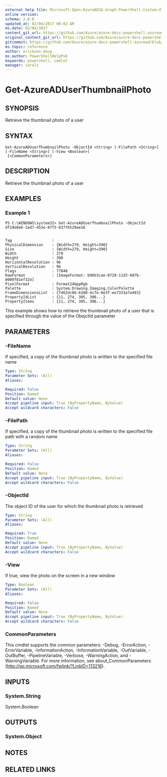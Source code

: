 ```yaml
---
external help file: Microsoft.Open.AzureAD16.Graph.PowerShell.Custom.dll-Help.xml
online version:
schema: 2.0.0
updated_at: 02/04/2017 00:02 AM
ms.date: 02/04/2017
content_git_url: https://github.com/Azure/azure-docs-powershell-azuread/blob/master/Azure%20AD%20Cmdlets/AzureAD/v2/Get-AzureADUserThumbnailPhoto.md
original_content_git_url: https://github.com/Azure/azure-docs-powershell-azuread/blob/master/Azure%20AD%20Cmdlets/AzureAD/v2/Get-AzureADUserThumbnailPhoto.md
gitcommit: https://github.com/Azure/azure-docs-powershell-azuread/blob/3c958c260fe07ce8f34599794f089c4b3c1b8115
ms.topic: reference
author: erickson-doug
ms.author: PowerShellHelpPub
keywords: powershell, cmdlet
manager: carolz
---
```


# Get-AzureADUserThumbnailPhoto

## SYNOPSIS
Retrieve the thumbnail photo of a user

## SYNTAX

```
Get-AzureADUserThumbnailPhoto -ObjectId <String> [-FilePath <String>] [-FileName <String>] [-View <Boolean>]
 [<CommonParameters>]
```

## DESCRIPTION
Retrieve the thumbnail photo of a user

## EXAMPLES

### Example 1
```
PS C:\WINDOWS\system32> Get-AzureADUserThumbnailPhoto -ObjectId df19e8e6-2ad7-453e-87f5-037f6529ae16


Tag                  :
PhysicalDimension    : {Width=279, Height=390}
Size                 : {Width=279, Height=390}
Width                : 279
Height               : 390
HorizontalResolution : 96
VerticalResolution   : 96
Flags                : 77840
RawFormat            : [ImageFormat: b96b3cae-0728-11d3-9d7b-0000f81ef32e]
PixelFormat          : Format24bppRgb
Palette              : System.Drawing.Imaging.ColorPalette
FrameDimensionsList  : {7462dc86-6180-4c7e-8e3f-ee7333a7a483}
PropertyIdList       : {11, 274, 305, 306...}
PropertyItems        : {11, 274, 305, 306...}
```

This example shows how to retrieve the thumbnail photo of a user that is specified through the value of the ObejctId parameter

## PARAMETERS

### -FileName
If specified, a copy of the thumbnail photo is written to the specified file name

```yaml
Type: String
Parameter Sets: (All)
Aliases: 

Required: False
Position: Named
Default value: None
Accept pipeline input: True (ByPropertyName, ByValue)
Accept wildcard characters: False
```

### -FilePath
If specified, a copy of the thumbnail photo is written to the specified file path with a random name

```yaml
Type: String
Parameter Sets: (All)
Aliases: 

Required: False
Position: Named
Default value: None
Accept pipeline input: True (ByPropertyName, ByValue)
Accept wildcard characters: False
```

### -ObjectId
The object ID of the user for which the thumbnail photo is retrieved

```yaml
Type: String
Parameter Sets: (All)
Aliases: 

Required: True
Position: Named
Default value: None
Accept pipeline input: True (ByPropertyName, ByValue)
Accept wildcard characters: False
```

### -View
If true, view the photo on the screen in a new window

```yaml
Type: Boolean
Parameter Sets: (All)
Aliases: 

Required: False
Position: Named
Default value: None
Accept pipeline input: True (ByPropertyName, ByValue)
Accept wildcard characters: False
```

### CommonParameters
This cmdlet supports the common parameters: -Debug, -ErrorAction, -ErrorVariable, -InformationAction, -InformationVariable, -OutVariable, -OutBuffer, -PipelineVariable, -Verbose, -WarningAction, and -WarningVariable. For more information, see about_CommonParameters (http://go.microsoft.com/fwlink/?LinkID=113216).

## INPUTS

### System.String
System.Boolean

## OUTPUTS

### System.Object

## NOTES

## RELATED LINKS

